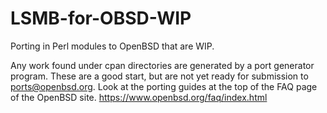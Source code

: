 # LSMB-for-OBSD-WIP
Porting in Perl modules to OpenBSD that are WIP.

Any work found under cpan directories are generated by a port generator program.
These are a good start, but are not yet ready for submission to ports@openbsd.org.
Look at the porting guides at the top of the FAQ page of the OpenBSD site.
https://www.openbsd.org/faq/index.html
